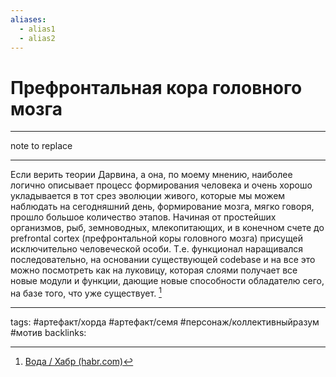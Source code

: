 ```yaml
---
aliases:
  - alias1
  - alias2
---
```


# Префронтальная кора головного мозга

---

note to replace

---

Если верить теории Дарвина, а она, по моему мнению, наиболее логично описывает процесс формирования человека и очень хорошо укладывается в тот срез эволюции живого, которые мы можем наблюдать на сегодняшний день, формирование мозга, мягко говоря, прошло большое количество этапов. Начиная от простейших организмов, рыб, земноводных, млекопитающих, и в конечном счете до prefrontal cortex (префронтальной коры головного мозга) присущей исключительно человеческой особи. Т.е. функционал наращивался последовательно, на основании существующей codebase и на все это можно посмотреть как на луковицу, которая слоями получает все новые модули и функции, дающие новые способности обладателю сего, на базе того, что уже существует. [^1]

---

tags: #артефакт/хорда #артефакт/семя #персонаж/коллективныйразум #мотив  backlinks:

[^1]: [Вода / Хабр (habr.com)](https://habr.com/ru/post/436398/)
